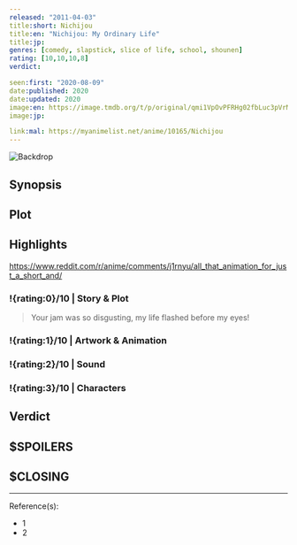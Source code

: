 ```yaml
---
released: "2011-04-03"
title:short: Nichijou
title:en: "Nichijou: My Ordinary Life"
title:jp:
genres: [comedy, slapstick, slice of life, school, shounen]
rating: [10,10,10,8]
verdict:

seen:first: "2020-08-09"
date:published: 2020
date:updated: 2020
image:en: https://image.tmdb.org/t/p/original/qmi1VpOvPFRHg02fbLuc3pVrMbt.jpg
image:jp:

link:mal: https://myanimelist.net/anime/10165/Nichijou
---
```


![Backdrop]()

## Synopsis

## Plot

## Highlights

<https://www.reddit.com/r/anime/comments/j1rnyu/all_that_animation_for_just_a_short_and/>

### !{rating:0}/10 | Story & Plot

> Your jam was so disgusting, my life flashed before my eyes!

### !{rating:1}/10 | Artwork & Animation

### !{rating:2}/10 | Sound

### !{rating:3}/10 | Characters

## Verdict

## $SPOILERS

## $CLOSING

---
Reference(s):

- 1
- 2
